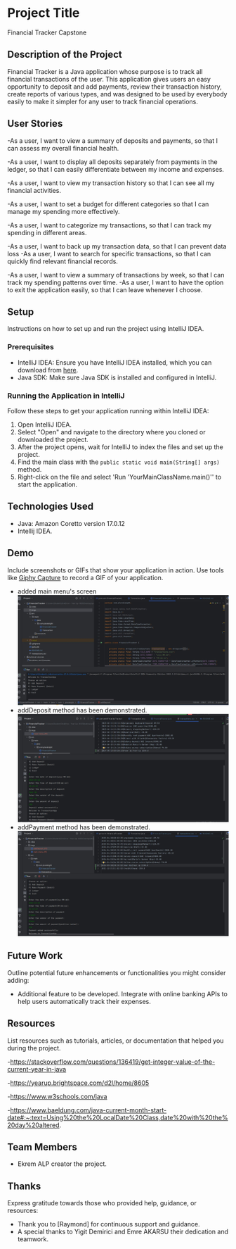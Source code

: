# Project Title
Financial Tracker Capstone

## Description of the Project
Financial Tracker is a Java application whose purpose is to track all financial transactions of the user. 
This application gives users an easy opportunity to deposit and add payments, review their transaction history,
create reports of various types, and was designed to be used by everybody easily to make it simpler for any user to
track financial operations.





## User Stories

-As a user, I want to view a summary of deposits and payments,
so that I can assess my overall financial health.

-As a user, I want to display all deposits separately from payments in the ledger, 
so that I can easily differentiate between my income and expenses.

-As a user, I want to view my transaction history
so that I can see all my financial activities.

-As a user, I want to set a budget for different categories 
so that I can manage my spending more effectively.

-As a user, I want to categorize my transactions,
so that I can track my spending in different areas.

-As a user, I want to back up my transaction data, 
so that I can prevent data loss
-As a user, I want to search for specific transactions, 
so that I can quickly find relevant financial records.

-As a user, I want to view a summary of transactions by week,
so that I can track my spending patterns over time.
-As a user, I want to have the option to exit the application easily,
so that I can leave whenever I choose.

## Setup

Instructions on how to set up and run the project using IntelliJ IDEA.

### Prerequisites

- IntelliJ IDEA: Ensure you have IntelliJ IDEA installed, which you can download from [here](https://www.jetbrains.com/idea/download/).
- Java SDK: Make sure Java SDK is installed and configured in IntelliJ.

### Running the Application in IntelliJ

Follow these steps to get your application running within IntelliJ IDEA:

1. Open IntelliJ IDEA.
2. Select "Open" and navigate to the directory where you cloned or downloaded the project.
3. After the project opens, wait for IntelliJ to index the files and set up the project.
4. Find the main class with the `public static void main(String[] args)` method.
5. Right-click on the file and select 'Run 'YourMainClassName.main()'' to start the application.

## Technologies Used

- Java:  Amazon Coretto version 17.0.12
- Intellij IDEA.

## Demo

Include screenshots or GIFs that show your application in action. Use tools like [Giphy Capture](https://giphy.com/apps/giphycapture) to record a GIF of your application.
- added main menu's screen![main-menu.JPG](imgs%2Fmain-menu.JPG)
- addDeposit method has been demonstrated.![addDeposit.JPG](imgs%2FaddDeposit.JPG)
- addPayment method has been demonstrated.![addPayment.JPG](imgs%2FaddPayment.JPG)


## Future Work

Outline potential future enhancements or functionalities you might consider adding:

- Additional feature to be developed.
Integrate with online banking APIs to help users automatically track their expenses.


## Resources

List resources such as tutorials, articles, or documentation that helped you during the project.

-https://stackoverflow.com/questions/136419/get-integer-value-of-the-current-year-in-java

-https://yearup.brightspace.com/d2l/home/8605

-https://www.w3schools.com/java

-https://www.baeldung.com/java-current-month-start-date#:~:text=Using%20the%20LocalDate%20Class,date%20with%20the%20day%20altered.
## Team Members

-  Ekrem ALP  creator the project.


## Thanks

Express gratitude towards those who provided help, guidance, or resources:

- Thank you to [Raymond] for continuous support and guidance.
- A special thanks to Yigit Demirici and Emre AKARSU their dedication and teamwork.

